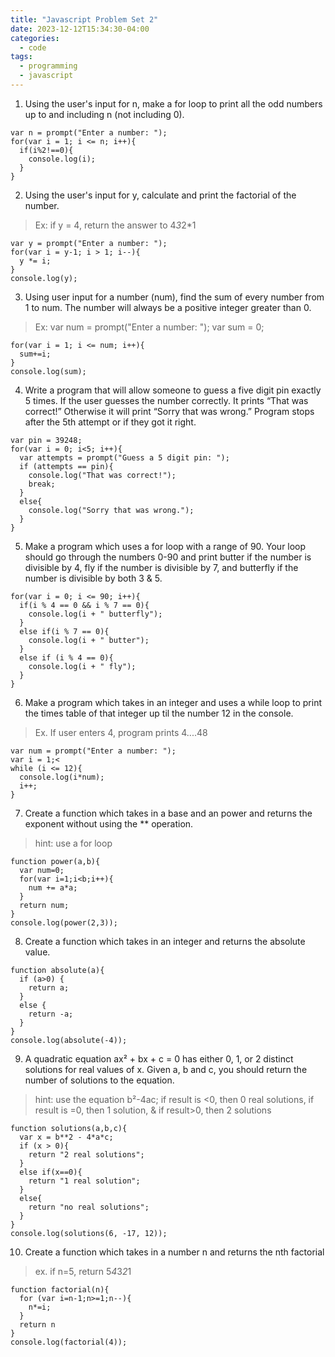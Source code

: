 ```yaml
---
title: "Javascript Problem Set 2"
date: 2023-12-12T15:34:30-04:00
categories:
  - code
tags:
  - programming
  - javascript
---
```


1. Using the user's input for n, make a for loop to print all the odd numbers up to and including n (not including 0).
```
var n = prompt("Enter a number: ");
for(var i = 1; i <= n; i++){
  if(i%2!==0){
    console.log(i);
  }
}
```
2. Using the user's input for y, calculate and print the factorial of the number.
> Ex: if y = 4, return the answer to 4*3*2*1 
```
var y = prompt("Enter a number: ");
for(var i = y-1; i > 1; i--){
  y *= i;
}
console.log(y);
```

3. Using user input for a number (num), find the sum of every number from 1 to num. The number will always be a positive integer greater than 0.
> Ex:
var num = prompt("Enter a number: ");
var sum = 0;
```
for(var i = 1; i <= num; i++){
  sum+=i;
}
console.log(sum);
```

4. Write a program that will allow someone to guess a five digit pin exactly 5 times. If the user guesses the number correctly. It prints “That was correct!” Otherwise it will print “Sorry that was wrong.” Program stops after the 5th attempt or if they got it right.
```
var pin = 39248;
for(var i = 0; i<5; i++){
  var attempts = prompt("Guess a 5 digit pin: ");
  if (attempts == pin){
    console.log("That was correct!");
    break;
  }
  else{
    console.log("Sorry that was wrong.");
  }
}
```

5. Make a program which uses a for loop with a range of 90. Your loop should go through the numbers 0-90 and print butter if the number is divisible by 4, fly if the number is divisible by 7, and butterfly if the number is divisible by both 3 & 5.
```
for(var i = 0; i <= 90; i++){
  if(i % 4 == 0 && i % 7 == 0){
    console.log(i + " butterfly");
  }
  else if(i % 7 == 0){
    console.log(i + " butter");
  }
  else if (i % 4 == 0){
    console.log(i + " fly");
  }
}
```

6. Make a program which takes in an integer and uses a while loop to print the times table of that integer up til the number 12 in the console.
> Ex. If user enters 4, program prints 4....48
```
var num = prompt("Enter a number: ");
var i = 1;<
while (i <= 12){
  console.log(i*num);
  i++;
} 
```

7. Create a function which takes in a base and an power and returns the exponent without using the ** operation. 
> hint: use a for loop
```
function power(a,b){
  var num=0;
  for(var i=1;i<b;i++){
    num += a*a;
  }
  return num;
}
console.log(power(2,3));
```

8. Create a function which takes in an integer and returns the absolute value.
```
function absolute(a){
  if (a>0) {
    return a;
  }
  else {
    return -a;
  }
}
console.log(absolute(-4));
```

9.  A quadratic equation ax² + bx + c = 0 has either 0, 1, or 2 distinct solutions for real values of x. Given a, b and c, you should return the number of solutions to the equation.
> hint: use the equation b²-4ac; if result is <0, then 0 real solutions, if result is =0, then 1 solution, & if result>0, then 2 solutions
```
function solutions(a,b,c){
  var x = b**2 - 4*a*c;
  if (x > 0){
    return "2 real solutions";
  }
  else if(x==0){
    return "1 real solution";
  }
  else{
    return "no real solutions";
  }
}
console.log(solutions(6, -17, 12));
```

10.  Create a function which takes in a number n and returns the nth factorial 
> ex. if n=5, return 5*4*3*2*1
```
function factorial(n){
  for (var i=n-1;n>=1;n--){
    n*=i;
  }
  return n
}
console.log(factorial(4));
```





[jekyll-docs]: https://jekyllrb.com/docs/home
[jekyll-gh]:   https://github.com/jekyll/jekyll
[jekyll-talk]: https://talk.jekyllrb.com/
